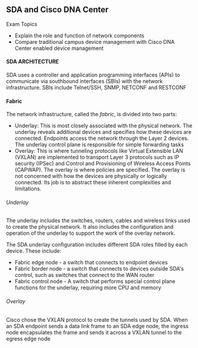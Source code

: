 ## SDA and Cisco DNA Center

Exam Topics
- Explain the role and function of network components
- Compare traditional campus device management with Cisco DNA Center enabled device management

#### SDA ARCHITECTURE 

SDA uses a controller and application programming interfaces (APIs) to communicate via southbound interfaces (SBIs) with the network infrastructure. SBIs include Telnet/SSH, SNMP, NETCONF and RESTCONF

#### Fabric

The network infrastructure, called the *fabric*, is divided into two parts:

* Underlay: This is most closely associated with the physical network. The underlay reveals additional devices and specifies how these devices are connected. Endpoints access the network through the Layer 2 devices. The underlay control plane is responsible for simple forwarding tasks
* Overlay: This is where tunneling protocols like Virtual Extensible LAN (VXLAN) are implemented to transport Layer 3 protocols such as IP security (IPSec) and Control and Provisioning of Wireless Access Points (CAPWAP). The overlay is where policies are specified. The overlay is not concerned with how the devices are physically or logically connected. Its job is to abstract these inherent complexities and limitations.

###### Underlay

The underlay includes the switches, routers, cables and wireless links used to create the physical network. It also includes the configuration and operation of the underlay to support the work of the overlay network. 

The SDA underlay configuration includes different SDA roles filled by each device. These include:
* Fabric edge node - a switch that connects to endpoint devices
* Fabric border node - a switch that connects to devices outside SDA's control, such as switches that connect to the WAN router 
* Fabric control node - A switch that performs special control plane functions for the underlay, requiring more CPU and memory

###### Overlay

Cisco chose the VXLAN protocol to create the tunnels used by SDA. When an SDA endpoint sends a data link frame to an SDA edge node, the ingress node encapsulates the frame and sends it across a VXLAN tunnel to the egress edge node
